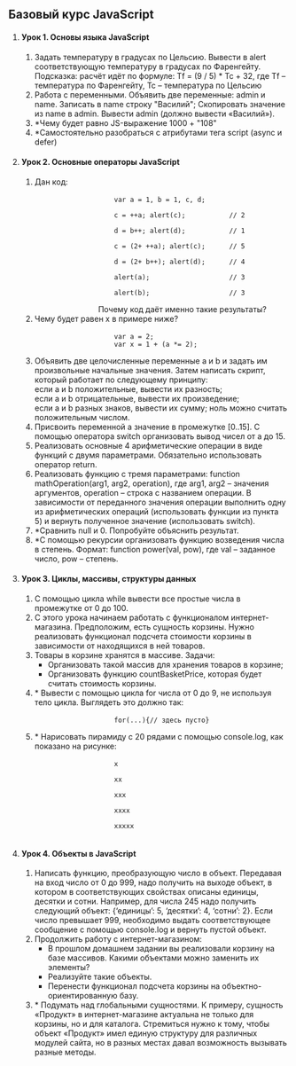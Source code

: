 <h2>Базовый курс JavaScript</h2>
<ol>
    <li>
        <h4>Урок 1. Основы языка JavaScript</h4>
        <ol>
            <li>
                Задать температуру в градусах по Цельсию. Вывести в alert соответствующую температуру в градусах
                по Фаренгейту. Подсказка: расчёт идёт по формуле: Tf = (9 / 5) * Tc + 32, 
                где Tf – температура по Фаренгейту, Tc – температура по Цельсию
            </li>
            <li>
                Работа с переменными. Объявить две переменные: admin и name. Записать в name строку "Василий"; 
                Скопировать значение из name в admin. Вывести admin (должно вывести «Василий»).
            </li>
            <li>
                *Чему будет равно JS-выражение 1000 + "108"
            </li>
            <li>
                *Самостоятельно разобраться с атрибутами тега script (async и defer)
            </li>
        </ol>
    </li>
    <li>
        <h4>Урок 2. Основные операторы JavaScript</h4>
        <ol>
            <li>
                Дан код:<br>
                <code>
                    var a = 1, b = 1, c, d;<br>
                    c = ++a; alert(c);           // 2<br>
                    d = b++; alert(d);           // 1<br>
                    c = (2+ ++a); alert(c);      // 5<br>
                    d = (2+ b++); alert(d);      // 4<br>
                    alert(a);                    // 3<br>
                    alert(b);                    // 3<br>
                </code>
                Почему код даёт именно такие результаты?
            </li>
            <li>
                Чему будет равен x в примере ниже?<br>
                <code>
                    var a = 2;
                    var x = 1 + (a *= 2);
                </code>
            </li>
            <li>
                Объявить две целочисленные переменные a и b и задать им произвольные начальные значения. Затем написать 
                скрипт, который работает по следующему принципу:<br>
                если a и b положительные, вывести их разность;<br>
                если а и b отрицательные, вывести их произведение;<br>
                если а и b разных знаков, вывести их сумму; ноль можно считать положительным числом.
            </li>
            <li>
                Присвоить переменной а значение в промежутке [0..15]. С помощью оператора switch организовать вывод 
                чисел от a до 15.
            </li>
            <li>
                Реализовать основные 4 арифметические операции в виде функций с двумя параметрами. 
                Обязательно использовать оператор return.
            </li>
            <li>
                Реализовать функцию с тремя параметрами: function mathOperation(arg1, arg2, operation), 
                где arg1, arg2 – значения аргументов, operation – строка с названием операции. 
                В зависимости от переданного значения операции выполнить одну из арифметических операций 
                (использовать функции из пункта 5) и вернуть полученное значение (использовать switch).
            </li>
            <li>
                *Сравнить null и 0. Попробуйте объяснить результат.
            </li>
            <li>
                *С помощью рекурсии организовать функцию возведения числа в степень. Формат: function power(val, pow), 
                где val – заданное число, pow – степень.
            </li>
        </ol>
    </li>
    <li>
        <h4>Урок 3. Циклы, массивы, структуры данных</h4>
        <ol>
            <li>
                С помощью цикла while вывести все простые числа в промежутке от 0 до 100.
            </li>
            <li>
                С этого урока начинаем работать с функционалом интернет-магазина. Предположим, есть
                сущность корзины. Нужно реализовать функционал подсчета стоимости корзины в
                зависимости от находящихся в ней товаров.
            </li>
            <li>
                Товары в корзине хранятся в массиве. Задачи:<br>
                <ul>
                    <li>Организовать такой массив для хранения товаров в корзине;</li>
                    <li>Организовать функцию countBasketPrice, которая будет считать стоимость корзины.</li>
                </ul>
            </li>
            <li>
                * Вывести с помощью цикла for числа от 0 до 9, не используя тело цикла. Выглядеть это
                должно так:<br>
                <code>
                    for(...){// здесь пусто}
                </code>
            </li>
            <li>
                * Нарисовать пирамиду с 20 рядами с помощью console.log, как показано на рисунке:<br>
                <code>
                    x<br>
                    xx<br>
                    xxx<br>
                    xxxx<br>
                    xxxxx
                </code>
            </li>
        </ol>
    </li>
    <li>
        <h4>Урок 4. Объекты в JavaScript</h4>
        <ol>
            <li>
                Написать функцию, преобразующую число в объект. Передавая на вход число от 0 до 999,
                надо получить на выходе объект, в котором в соответствующих свойствах описаны единицы,
                десятки и сотни. Например, для числа 245 надо получить следующий объект: {‘единицы’: 5,
                ‘десятки’: 4, ‘сотни’: 2}. Если число превышает 999, необходимо выдать соответствующее
                сообщение с помощью console.log и вернуть пустой объект.
            </li>
            <li>
                Продолжить работу с интернет-магазином:<br>
                <ul>
                    <li>
                        В прошлом домашнем задании вы реализовали корзину на базе массивов. Какими
                        объектами можно заменить их элементы?
                    </li>
                    <li>
                        Реализуйте такие объекты.
                    </li>
                    <li>
                        Перенести функционал подсчета корзины на объектно-ориентированную базу.
                    </li>
                </ul>
            </li>
            <li>
                * Подумать над глобальными сущностями. К примеру, сущность «Продукт» в
                интернет-магазине актуальна не только для корзины, но и для каталога. Стремиться нужно к
                тому, чтобы объект «Продукт» имел единую структуру для различных модулей сайта, но в
                разных местах давал возможность вызывать разные методы.
            </li>
        </ol>
    </li>
</ol>
